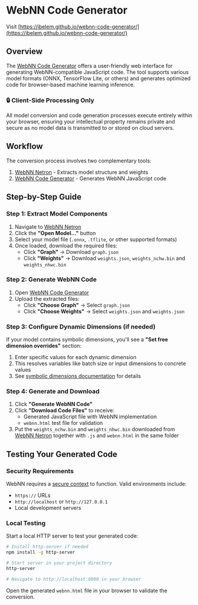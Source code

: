 # WebNN Code Generator

Visit [https://ibelem.github.io/webnn-code-generator/](https://ibelem.github.io/webnn-code-generator/)

## Overview

The [WebNN Code Generator](https://github.com/ibelem/webnn-code-generator/) offers a user-friendly web interface for generating WebNN-compatible JavaScript code. The tool supports various model formats (ONNX, TensorFlow Lite, or others) and generates optimized code for browser-based machine learning inference.

### 🔒 Client-Side Processing Only

All model conversion and code generation processes execute entirely within your browser, ensuring your intellectual property remains private and secure as no model data is transmitted to or stored on cloud servers.

## Workflow

The conversion process involves two complementary tools:

1. [WebNN Netron](https://ibelem.github.io/netron/) - Extracts model structure and weights
2. [WebNN Code Generator](https://ibelem.github.io/webnn-code-generator/) - Generates WebNN JavaScript code

## Step-by-Step Guide

### Step 1: Extract Model Components

1. Navigate to [WebNN Netron](https://ibelem.github.io/netron/)
2. Click the **"Open Model..."** button
3. Select your model file (`.onnx`, `.tflite`, or other supported formats)
4. Once loaded, download the required files:
   - Click **"Graph"** → Download `graph.json`
   - Click **"Weights"** → Download `weights.json`, `weights_nchw.bin` and `weights_nhwc.bin`

### Step 2: Generate WebNN Code

1. Open [WebNN Code Generator](https://ibelem.github.io/webnn-code-generator/)
2. Upload the extracted files:
   - Click **"Choose Graph"** → Select `graph.json`
   - Click **"Choose Weights"** → Select `weights.json` and `weights.json`

### Step 3: Configure Dynamic Dimensions (if needed)

If your model contains symbolic dimensions, you'll see a **"Set free dimension overrides"** section:

1. Enter specific values for each dynamic dimension
2. This resolves variables like batch size or input dimensions to concrete values
3. See [symbolic dimensions documentation](https://webnn.io/en/learn/tutorials/onnx-runtime/free-dimension-overrides) for details

### Step 4: Generate and Download

1. Click **"Generate WebNN Code"**
2. Click **"Download Code Files"** to receive:
   - Generated JavaScript file with WebNN implementation
   - `webnn.html` test file for validation
3. Put the `weights_nchw.bin` and `weights_nhwc.bin` downloaded from [WebNN Netron](https://ibelem.github.io/netron/) together with `.js` and `webnn.html` in the same folder

## Testing Your Generated Code

### Security Requirements

WebNN requires a [secure context](https://developer.mozilla.org/en-US/docs/Web/Security/Secure_Contexts) to function. Valid environments include:

- `https://` URLs
- `http://localhost` or `http://127.0.0.1`
- Local development servers

### Local Testing

Start a local HTTP server to test your generated code:

```bash
# Install http-server if needed
npm install -g http-server

# Start server in your project directory
http-server

# Navigate to http://localhost:8080 in your browser
```

Open the generated `webnn.html` file in your browser to validate the conversion.